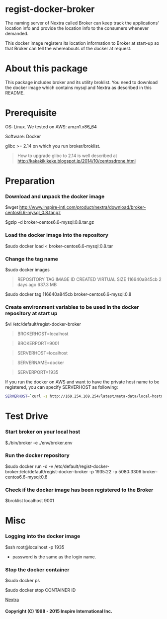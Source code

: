 # regist-docker-broker
The naming server of Nextra called Broker can keep track the applications' location info and provide the location info to the consumers whenever demanded.

This docker image registers its location information to Broker at start-up so that Broker can tell the whereabouts of the docker at request.

# About this package
This package includes broker and its utility broklist. You need to download the docker image which contains mysql and Nextra as described in this README.

# Prerequisite
OS: Linux. We tested on AWS: amzn1.x86_64

Software: Docker

glibc >= 2.14 on which you run broker/broklist.

> How to upgrade glibc to 2.14 is well described at http://kakakikikeke.blogspot.jp/2014/10/centosdrone.html

# Preparation
### Download and unpack the docker image
$wget http://www.inspire-intl.com/product/nextra/download/broker-centos6.6-mysql_0.8.tar.gz

$gzip -d broker-centos6.6-mysql:0.8.tar.gz

### Load the docker image into the repository
$sudo docker load < broker-centos6.6-mysql:0.8.tar

### Change the tag name
$sudo docker images
> REPOSITORY  TAG IMAGE ID CREATED VIRTUAL SIZE
> <none>  <none>  116640a845cb  2 days ago  637.3 MB

$sudo docker tag 116640a845cb broker-centos6.6-mysql:0.8

### Create environment variables to be used in the docker repository at start up
$vi /etc/default/regist-docker-broker
> BROKERHOST=localhost

> BROKERPORT=9001

> SERVERHOST=localhost

> SERVERNAME=docker

> SERVERPORT=1935

If you run the docker on AWS and want to have the private host name to be registered, you can specify SERVERHOST as following:

```sh
SERVERHOST=`curl -s http://169.254.169.254/latest/meta-data/local-hostname`
```

# Test Drive
### Start broker on your local host
$./bin/broker -e ./env/broker.env

### Run the docker repository
$sudo docker run -d -v /etc/default/regist-docker-broker:/etc/default/regist-docker-broker -p 1935:22 -p 5080:3306 broker-centos6.6-mysql:0.8

### Check if the docker image has been registered to the Broker
$broklist localhost 9001

# Misc
### Logging into the docker image
$ssh root@localhost -p 1935

 * password is the same as the login name.

### Stop the docker container
$sudo docker ps

$sudo docker stop  CONTAINER ID

[Nextra](http://www.inspire-intl.com/product/product_nextra.html)

#### Copyright (C) 1998 - 2015  Inspire International Inc.
